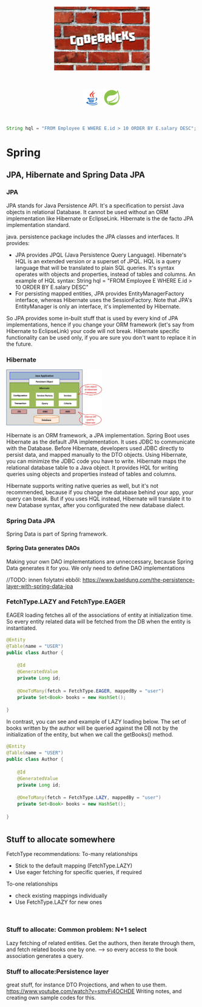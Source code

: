 <!-- Improved compatibility of back to top link: See: https://github.com/othneildrew/Best-README-Template/pull/73 -->
<a name="readme-top"></a>

<p align="center">
  <img src="images/codebricks-logo-2in1.jpeg" width="50%" height="auto"/>
</p>

<br>

<p align="center">
  <img src="images/icons8-java-48.png" width="48" height="48"/>
  <img src="images/icons8-spring-boot-48.png" width="48" height="48"/>
</p>

<br>

```java
String hql = "FROM Employee E WHERE E.id > 10 ORDER BY E.salary DESC";
```

# Spring
## JPA, Hibernate and Spring Data JPA
### JPA
<p>
  JPA stands for Java Persistence API. It's a specification to persist Java objects in relational Database. It cannot be used without an ORM implementation like Hibernate or EclipseLink. Hibernate is the de facto JPA     implementation standard.
</p>

<p>
  java. persistence package includes the JPA classes and interfaces. It provides:
  <ul>
    <li>
      JPA provides JPQL (Java Persistence Query Language). Hibernate's HQL is an extended version or a superset of JPQL. HQL is a query language that will be translated to plain SQL queries. It's syntax operates with objects and properties, instead of tables and columns. An example of HQL syntax: String hql = "FROM Employee E WHERE E.id > 10 ORDER BY E.salary DESC"
    </li>
    <li>For persisting mapped entities, JPA provides EntityManagerFactory interface, whereas Hibernate uses the SessionFactory. Note that JPA's EntityManager is only an interface, it's implemented by Hibernate.</li>
  </ul>
</p>

<p>So JPA provides some in-built stuff that is used by every kind of JPA implementations, hence if you change your ORM framework (let's say from Hibernate to EclipseLink) your code will not break. Hibernate specific functionality can be used only, if you are sure you don't want to replace it in the future.</p>

### Hibernate
<p>
  <img src="images/hibernate_architecture.jpg" width="50%" height="auto"/>
</p>
<p>Hibernate is an ORM framework, a JPA implementation. Spring Boot uses Hibernate as the default JPA implementation. It uses JDBC to communicate with the Database. Before Hibernate, developers used JDBC directly to persist data, and mapped manually to the DTO objects. Using Hibernate, you can minimize the JDBC code you have to write. Hibernate maps the relational database table to a Java object. It provides HQL for writing queries using objects and properties instead of tables and columns.</p>

<p>
  Hibernate supports writing native queries as well, but it's not recommended, because if you change the database behind your app, your query can break. But if you uses HQL instead, Hibernate will translate it to new Database syntax, after you configurated the new database dialect.
</p>

### Spring Data JPA
Spring Data is part of Spring framework.

#### Spring Data generates DAOs
<p>
    Making your own DAO implementations are unneccessary, because Spring Data generates it for you.
    We only need to define DAO implementations
</p>

//TODO: innen folytatni ebből: https://www.baeldung.com/the-persistence-layer-with-spring-data-jpa

### FetchType.LAZY and FetchType.EAGER
<p>
    EAGER loading fetches all of the associations of entity at initialization time. So every entity related data
    will be fetched from the DB when the entity is instantiated.
</p>

```java
@Entity
@Table(name = "USER")
public class Author {

    @Id
    @GeneratedValue
    private Long id;

    @OneToMany(fetch = FetchType.EAGER, mappedBy = "user")
    private Set<Book> books = new HashSet();

}
```
<p>
    In contrast, you can see and example of LAZY loading below. The set of books written by the author will be queried against the DB not by the initialization of the entity,
    but when we call the getBooks() method.
</p>

```java
@Entity
@Table(name = "USER")
public class Author {

    @Id
    @GeneratedValue
    private Long id;

    @OneToMany(fetch = FetchType.LAZY, mappedBy = "user")
    private Set<Book> books = new HashSet();

}
```

#

## Stuff to allocate somewhere
FetchType recommendations:
To-many relationships
<ul>
  <li>Stick to the default mapping (FetchType.LAZY)</li>
  <li>Use eager fetching for specific queries, if required</li>
</ul>
To-one relationships
<ul>
  <li>check existing mappings individually</li>
  <li>Use FetchType.LAZY for new ones</li>
</ul>

<br>

### Stuff to allocate: Common problem: N+1 select
Lazy fetching of related entities.
Get the authors, then iterate through them, and fetch related books one by one. --> so every access to the book association generates a query.

### Stuff to allocate:Persistence layer
great stuff, for instance DTO Projections, and when to use them. https://www.youtube.com/watch?v=smyFi4OCHDE
Writing notes, and creating own sample codes for this.


